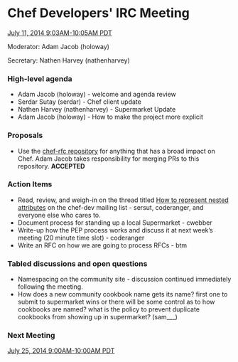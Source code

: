 # Chef Developers' IRC Meeting

[July 11, 2014 9:03AM-10:05AM PDT](http://www.timeanddate.com/worldclock/fixedtime.html?msg=%23chef-hacking+developers%27+meeting&iso=20140711T1203&p1=419&ah=1&am=2)

Moderator:  Adam Jacob (holoway)

Secretary:  Nathen Harvey (nathenharvey)

### High-level agenda
* Adam Jacob (holoway) - welcome and agenda review
* Serdar Sutay (serdar) - Chef client update
* Nathen Harvey (nathenharvey) - Supermarket Update
* Adam Jacob (holoway) - How to make the project more explicit

### Proposals
* Use the [chef-rfc repository](https://github.com/opscode/chef-rfc/) for anything that has a broad impact on Chef.  Adam Jacob takes responsibility for merging PRs to this repository.  **ACCEPTED**

### Action Items

* Read, review, and weigh-in on the thread titled [How to represent nested attributes](http://lists.opscode.com/sympa/arc/chef-dev/2014-07/msg00010.html) on the chef-dev mailing list - sersut, coderanger, and everyone else who cares to.
* Document process for standing up a local Supermarket - cwebber
* Write-up how the PEP process works and discuss it at next week’s meeting (20 minute time slot) - coderanger
* Write an RFC on how we are going to process RFCs - btm

### Tabled discussions and open questions

* Namespacing on the community site - discussion continued immediately following the meeting.
* How does a new community cookbook name gets its name? first one to submit to supermarket wins or there will be some control as to how cookbooks are named? what is the policy to prevent duplicate cookbooks from showing up in supermarket? (sam___)


### Next Meeting

[July 25, 2014 9:00AM-10:00AM PDT]()

